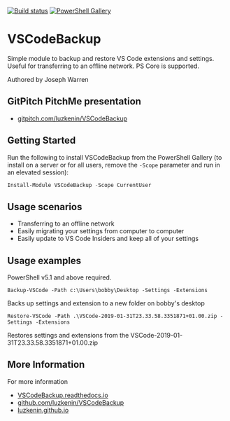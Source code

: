 [![Build status](https://ci.appveyor.com/api/projects/status/pmxqbaxof9xnl78x?svg=true)](https://ci.appveyor.com/project/luzkenin/VSCodeBackup)
[![PowerShell Gallery](https://img.shields.io/powershellgallery/v/VSCodeBackup)](https://www.powershellgallery.com/packages/VSCodeBackup/)

# VSCodeBackup

Simple module to backup and restore VS Code extensions and settings. Useful for transferring to an offline network. PS Core is supported.

Authored by Joseph Warren

## GitPitch PitchMe presentation

* [gitpitch.com/luzkenin/VSCodeBackup](https://gitpitch.com/luzkenin/VSCodeBackup)

## Getting Started

Run the following to install VSCodeBackup from the PowerShell Gallery (to install on a server or for all users, remove the `-Scope` parameter and run in an elevated session):

```powershell
Install-Module VSCodeBackup -Scope CurrentUser
```

## Usage scenarios

- Transferring to an offline network
- Easily migrating your settings from computer to computer
- Easily update to VS Code Insiders and keep all of your settings

## Usage examples

PowerShell v5.1 and above required.

`Backup-VSCode -Path c:\Users\bobby\Desktop -Settings -Extensions`

Backs up settings and extension to a new folder on bobby's desktop

`Restore-VSCode -Path .\VSCode-2019-01-31T23.33.58.3351871+01.00.zip -Settings -Extensions`

Restores settings and extensions from the VSCode-2019-01-31T23.33.58.3351871+01.00.zip

## More Information

For more information

* [VSCodeBackup.readthedocs.io](http://VSCodeBackup.readthedocs.io)
* [github.com/luzkenin/VSCodeBackup](https://github.com/luzkenin/VSCodeBackup)
* [luzkenin.github.io](https://luzkenin.github.io)
